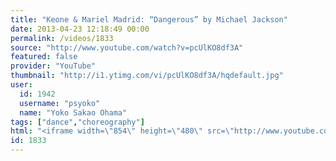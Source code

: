 ```yaml
---
title: "Keone & Mariel Madrid: “Dangerous” by Michael Jackson"
date: 2013-04-23 12:18:49 00:00
permalink: /videos/1833
source: "http://www.youtube.com/watch?v=pcUlKO8df3A"
featured: false
provider: "YouTube"
thumbnail: "http://i1.ytimg.com/vi/pcUlKO8df3A/hqdefault.jpg"
user:
  id: 1942
  username: "psyoko"
  name: "Yoko Sakao Ohama"
tags: ["dance","choreography"]
html: "<iframe width=\"854\" height=\"480\" src=\"http://www.youtube.com/embed/pcUlKO8df3A?wmode=transparent&feature=oembed\" frameborder=\"0\" allowfullscreen></iframe>"
id: 1833
---
```


